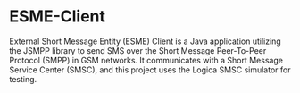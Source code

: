 # ESME-Client
External Short Message Entity (ESME) Client is a Java application utilizing the JSMPP library to send SMS over the Short Message Peer-To-Peer Protocol (SMPP) in GSM networks. It communicates with a Short Message Service Center (SMSC), and this project uses the Logica SMSC simulator for testing.
